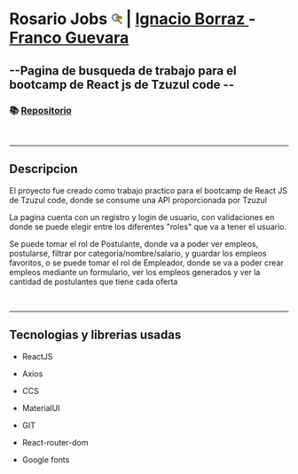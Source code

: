 # Rosario Jobs <img width="20px" src='./public/busqueda-de-trabajo.png'> | [Ignacio Borraz ](https://github.com/ignacioborraz)- [Franco Guevara](https://github.com/FraanGuevara)


## --Pagina de busqueda de trabajo para el bootcamp de React js de Tzuzul code -- 

### 📚 [Repositorio](https://github.com/FraanGuevara/app-buscador-empleos)
<br>
<hr>

## Descripcion

<p>El proyecto fue creado como trabajo practico para el bootcamp de React JS de Tzuzul code, donde se consume una API proporcionada por Tzuzul</p>
<p>La pagina cuenta con un registro y login de usuario, con validaciones en donde se puede elegir entre los diferentes "roles" que va a tener el usuario.</p>
 <p>Se puede tomar el rol de Postulante, donde va a poder ver empleos, postularse, filtrar por categoria/nombre/salario, y guardar los empleos favoritos, o se puede tomar el rol de Empleador, donde se va a poder crear empleos mediante un formulario, ver los empleos generados y ver la cantidad de postulantes que tiene cada oferta</p>
<br>
<hr>

## Tecnologias y librerias usadas

* <p>ReactJS</p>
* <p>Axios</p>
* <p>CCS</p>
* <p>MaterialUI</p>
* <p>GIT</p>
* <p>React-router-dom</p>
* <p>Google fonts</p>